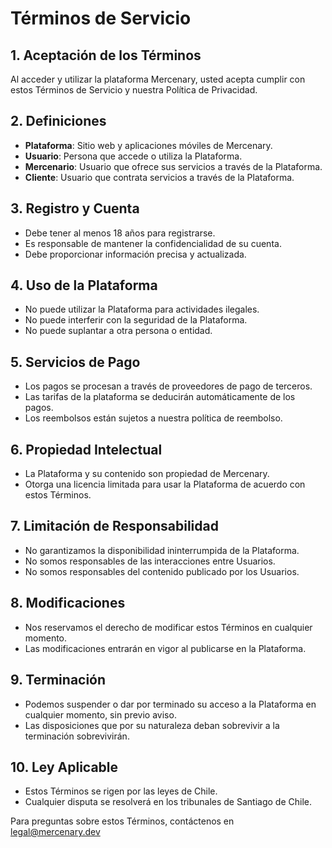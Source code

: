 # Términos de Servicio

## 1. Aceptación de los Términos

Al acceder y utilizar la plataforma Mercenary, usted acepta cumplir con estos Términos de Servicio y nuestra Política de Privacidad.

## 2. Definiciones

- **Plataforma**: Sitio web y aplicaciones móviles de Mercenary.
- **Usuario**: Persona que accede o utiliza la Plataforma.
- **Mercenario**: Usuario que ofrece sus servicios a través de la Plataforma.
- **Cliente**: Usuario que contrata servicios a través de la Plataforma.

## 3. Registro y Cuenta

- Debe tener al menos 18 años para registrarse.
- Es responsable de mantener la confidencialidad de su cuenta.
- Debe proporcionar información precisa y actualizada.

## 4. Uso de la Plataforma

- No puede utilizar la Plataforma para actividades ilegales.
- No puede interferir con la seguridad de la Plataforma.
- No puede suplantar a otra persona o entidad.

## 5. Servicios de Pago

- Los pagos se procesan a través de proveedores de pago de terceros.
- Las tarifas de la plataforma se deducirán automáticamente de los pagos.
- Los reembolsos están sujetos a nuestra política de reembolso.

## 6. Propiedad Intelectual

- La Plataforma y su contenido son propiedad de Mercenary.
- Otorga una licencia limitada para usar la Plataforma de acuerdo con estos Términos.

## 7. Limitación de Responsabilidad

- No garantizamos la disponibilidad ininterrumpida de la Plataforma.
- No somos responsables de las interacciones entre Usuarios.
- No somos responsables del contenido publicado por los Usuarios.

## 8. Modificaciones

- Nos reservamos el derecho de modificar estos Términos en cualquier momento.
- Las modificaciones entrarán en vigor al publicarse en la Plataforma.

## 9. Terminación

- Podemos suspender o dar por terminado su acceso a la Plataforma en cualquier momento, sin previo aviso.
- Las disposiciones que por su naturaleza deban sobrevivir a la terminación sobrevivirán.

## 10. Ley Aplicable

- Estos Términos se rigen por las leyes de Chile.
- Cualquier disputa se resolverá en los tribunales de Santiago de Chile.

Para preguntas sobre estos Términos, contáctenos en [legal@mercenary.dev](mailto:legal@mercenary.dev)
